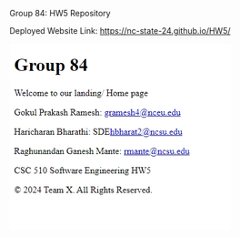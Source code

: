 Group 84: HW5 Repository

Deployed Website Link: https://nc-state-24.github.io/HW5/

![Image Alt Text](https://github.com/NC-State-24/HW5/blob/main/Website_ss.jpeg)
